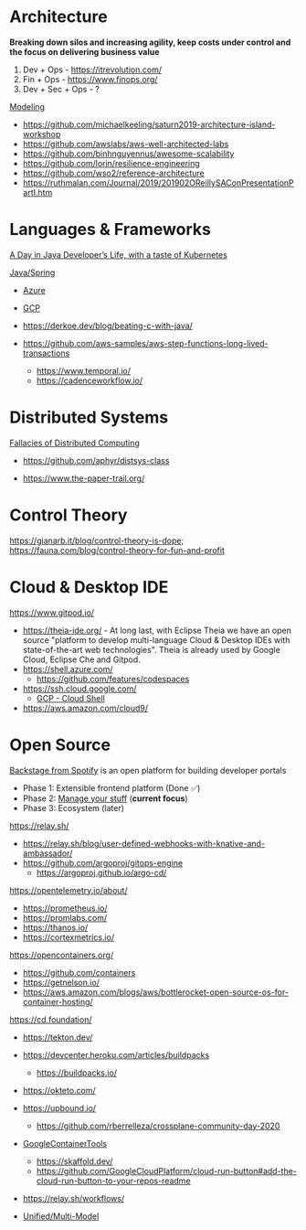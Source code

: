 # Architecture

**Breaking down silos and increasing agility, keep costs under control and the focus on delivering business value**

1. Dev + Ops - https://itrevolution.com/
2. Fin + Ops - https://www.finops.org/
3. Dev + Sec + Ops - ?

[Modeling](../Patterns/Modeling.md)

* https://github.com/michaelkeeling/saturn2019-architecture-island-workshop
* https://github.com/awslabs/aws-well-architected-labs
* https://github.com/binhnguyennus/awesome-scalability
* https://github.com/lorin/resilience-engineering
* https://github.com/wso2/reference-architecture
* https://ruthmalan.com/Journal/2019/201902OReillySAConPresentationPartI.htm

# Languages & Frameworks

[A Day in Java Developer’s Life, with a taste of Kubernetes](https://github.com/aws-samples/kubernetes-for-java-developers/blob/master/readme.adoc)

[Java/Spring](https://www.infoq.com/news/2020/06/spring-boot-230-cloud/)
* [Azure](https://azure.microsoft.com/en-us/services/spring-cloud/)
* [GCP](https://cloud.spring.io/spring-cloud-gcp/reference/html/)
* https://derkoe.dev/blog/beating-c-with-java/

* https://github.com/aws-samples/aws-step-functions-long-lived-transactions
  * https://www.temporal.io/
  * https://cadenceworkflow.io/

# Distributed Systems

[Fallacies of Distributed Computing](https://en.wikipedia.org/wiki/Fallacies_of_distributed_computing)

* https://github.com/aphyr/distsys-class

* https://www.the-paper-trail.org/

# Control Theory

https://gianarb.it/blog/control-theory-is-dope; https://fauna.com/blog/control-theory-for-fun-and-profit

# Cloud & Desktop IDE

https://www.gitpod.io/
* https://theia-ide.org/ - At long last, with Eclipse Theia we have an open source "platform to develop multi-language Cloud & Desktop IDEs with state-of-the-art web technologies". Theia is already used by Google Cloud, Eclipse Che and Gitpod.
* https://shell.azure.com/
  * https://github.com/features/codespaces
* https://ssh.cloud.google.com/
  * [GCP - Cloud Shell](https://cloud.google.com/blog/products/gcp/introducing-google-cloud-shels-new-code-editor)
* https://aws.amazon.com/cloud9/

# Open Source

[Backstage from Spotify](https://backstage.io/) is an open platform for building developer portals
* Phase 1: Extensible frontend platform (Done ✅) 
* Phase 2: [Manage your stuff](https://backstage.io/blog/2020/05/22/phase-2-service-catalog) (**current focus**)
* Phase 3: Ecosystem (later) 

https://relay.sh/
* https://relay.sh/blog/user-defined-webhooks-with-knative-and-ambassador/
* https://github.com/argoproj/gitops-engine
  * https://argoproj.github.io/argo-cd/  

https://opentelemetry.io/about/
* https://prometheus.io/
* https://promlabs.com/
* https://thanos.io/
* https://cortexmetrics.io/

https://opencontainers.org/
* https://github.com/containers
* https://getnelson.io/
* https://aws.amazon.com/blogs/aws/bottlerocket-open-source-os-for-container-hosting/

https://cd.foundation/
* https://tekton.dev/
  
* https://devcenter.heroku.com/articles/buildpacks
  * https://buildpacks.io/
    
* https://okteto.com/

* https://upbound.io/
  * https://github.com/rberrelleza/crossplane-community-day-2020

* [GoogleContainerTools](https://github.com/GoogleContainerTools)
  * https://skaffold.dev/
  * https://github.com/GoogleCloudPlatform/cloud-run-button#add-the-cloud-run-button-to-your-repos-readme
  
* https://relay.sh/workflows/

* [Unified/Multi-Model](http://www.mm-adt.org/)




